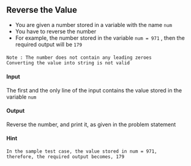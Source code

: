 ## **Reverse the Value**
- You are given a number stored in a variable with the name ```num```
- You have to reverse the number
- For example, the number stored in the variable ```num = 971``` , then the required output will be ```179```

####
    Note : The number does not contain any leading zeroes
    Converting the value into string is not valid

#### **Input**
The first and the only line of the input contains the value stored in the variable ```num```

#### **Output**
Reverse the number, and print it, as given in the problem statement

#### **Hint**
    In the sample test case, the value stored in num = 971,
    therefore, the required output becomes, 179

    

